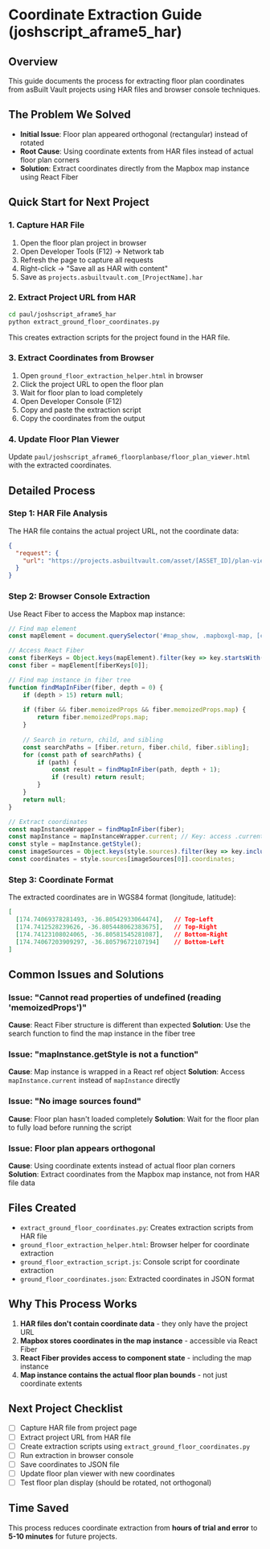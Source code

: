 # Coordinate Extraction Guide (joshscript_aframe5_har)

## Overview
This guide documents the process for extracting floor plan coordinates from asBuilt Vault projects using HAR files and browser console techniques.

## The Problem We Solved
- **Initial Issue**: Floor plan appeared orthogonal (rectangular) instead of rotated
- **Root Cause**: Using coordinate extents from HAR files instead of actual floor plan corners
- **Solution**: Extract coordinates directly from the Mapbox map instance using React Fiber

## Quick Start for Next Project

### 1. Capture HAR File
1. Open the floor plan project in browser
2. Open Developer Tools (F12) → Network tab
3. Refresh the page to capture all requests
4. Right-click → "Save all as HAR with content"
5. Save as `projects.asbuiltvault.com_[ProjectName].har`

### 2. Extract Project URL from HAR
```bash
cd paul/joshscript_aframe5_har
python extract_ground_floor_coordinates.py
```
This creates extraction scripts for the project found in the HAR file.

### 3. Extract Coordinates from Browser
1. Open `ground_floor_extraction_helper.html` in browser
2. Click the project URL to open the floor plan
3. Wait for floor plan to load completely
4. Open Developer Console (F12)
5. Copy and paste the extraction script
6. Copy the coordinates from the output

### 4. Update Floor Plan Viewer
Update `paul/joshscript_aframe6_floorplanbase/floor_plan_viewer.html` with the extracted coordinates.

## Detailed Process

### Step 1: HAR File Analysis
The HAR file contains the actual project URL, not the coordinate data:
```json
{
  "request": {
    "url": "https://projects.asbuiltvault.com/asset/[ASSET_ID]/plan-viewer/[PLAN_ID]/"
  }
}
```

### Step 2: Browser Console Extraction
Use React Fiber to access the Mapbox map instance:

```javascript
// Find map element
const mapElement = document.querySelector('#map_show, .mapboxgl-map, [class*="mapbox"]');

// Access React Fiber
const fiberKeys = Object.keys(mapElement).filter(key => key.startsWith('__reactFiber'));
const fiber = mapElement[fiberKeys[0]];

// Find map instance in fiber tree
function findMapInFiber(fiber, depth = 0) {
    if (depth > 15) return null;
    
    if (fiber && fiber.memoizedProps && fiber.memoizedProps.map) {
        return fiber.memoizedProps.map;
    }
    
    // Search in return, child, and sibling
    const searchPaths = [fiber.return, fiber.child, fiber.sibling];
    for (const path of searchPaths) {
        if (path) {
            const result = findMapInFiber(path, depth + 1);
            if (result) return result;
        }
    }
    return null;
}

// Extract coordinates
const mapInstanceWrapper = findMapInFiber(fiber);
const mapInstance = mapInstanceWrapper.current; // Key: access .current property
const style = mapInstance.getStyle();
const imageSources = Object.keys(style.sources).filter(key => key.includes('image-source'));
const coordinates = style.sources[imageSources[0]].coordinates;
```

### Step 3: Coordinate Format
The extracted coordinates are in WGS84 format (longitude, latitude):
```json
[
  [174.74069378281493, -36.80542933064474],   // Top-Left
  [174.7412528239626, -36.805448062383675],   // Top-Right
  [174.74123108024065, -36.80581545281087],   // Bottom-Right
  [174.74067203909297, -36.80579672107194]    // Bottom-Left
]
```

## Common Issues and Solutions

### Issue: "Cannot read properties of undefined (reading 'memoizedProps')"
**Cause**: React Fiber structure is different than expected
**Solution**: Use the search function to find the map instance in the fiber tree

### Issue: "mapInstance.getStyle is not a function"
**Cause**: Map instance is wrapped in a React ref object
**Solution**: Access `mapInstance.current` instead of `mapInstance` directly

### Issue: "No image sources found"
**Cause**: Floor plan hasn't loaded completely
**Solution**: Wait for the floor plan to fully load before running the script

### Issue: Floor plan appears orthogonal
**Cause**: Using coordinate extents instead of actual floor plan corners
**Solution**: Extract coordinates from the Mapbox map instance, not from HAR file data

## Files Created
- `extract_ground_floor_coordinates.py`: Creates extraction scripts from HAR file
- `ground_floor_extraction_helper.html`: Browser helper for coordinate extraction
- `ground_floor_extraction_script.js`: Console script for coordinate extraction
- `ground_floor_coordinates.json`: Extracted coordinates in JSON format

## Why This Process Works
1. **HAR files don't contain coordinate data** - they only have the project URL
2. **Mapbox stores coordinates in the map instance** - accessible via React Fiber
3. **React Fiber provides access to component state** - including the map instance
4. **Map instance contains the actual floor plan bounds** - not just coordinate extents

## Next Project Checklist
- [ ] Capture HAR file from project page
- [ ] Extract project URL from HAR file
- [ ] Create extraction scripts using `extract_ground_floor_coordinates.py`
- [ ] Run extraction in browser console
- [ ] Save coordinates to JSON file
- [ ] Update floor plan viewer with new coordinates
- [ ] Test floor plan display (should be rotated, not orthogonal)

## Time Saved
This process reduces coordinate extraction from **hours of trial and error** to **5-10 minutes** for future projects.


